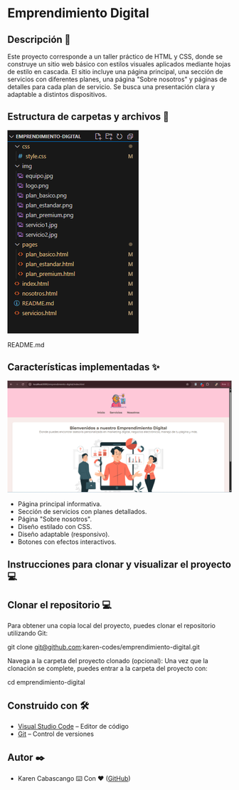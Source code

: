 # Emprendimiento Digital

## Descripción 📄

Este proyecto corresponde a un taller práctico de HTML y CSS, donde se construye un sitio web básico con estilos visuales aplicados mediante hojas de estilo en cascada. El sitio incluye una página principal, una sección de servicios con diferentes planes, una página "Sobre nosotros" y páginas de detalles para cada plan de servicio. Se busca una presentación clara y adaptable a distintos dispositivos.

## Estructura de carpetas y archivos 📂

![Estructura de Carpetas](img/image.png)

README.md


## Características implementadas ✨

![Estructura de Carpetas](img/pantallaprincipal.png)

- Página principal informativa.
- Sección de servicios con planes detallados.
- Página "Sobre nosotros".
- Diseño estilado con CSS.
- Diseño adaptable (responsivo).
- Botones con efectos interactivos.

## Instrucciones para clonar y visualizar el proyecto 💻

## Clonar el repositorio 💻

Para obtener una copia local del proyecto, puedes clonar el repositorio utilizando Git:

git clone git@github.com:karen-codes/emprendimiento-digital.git

Navega a la carpeta del proyecto clonado (opcional): Una vez que la clonación se complete, puedes entrar a la carpeta del proyecto con:

cd emprendimiento-digital

## Construido con 🛠️

- [Visual Studio Code](https://code.visualstudio.com/) – Editor de código
- [Git](https://git-scm.com/) – Control de versiones

## Autor ✒️

- Karen Cabascango ⌨️ Con ❤️ ([GitHub](https://github.com/karen-codes))